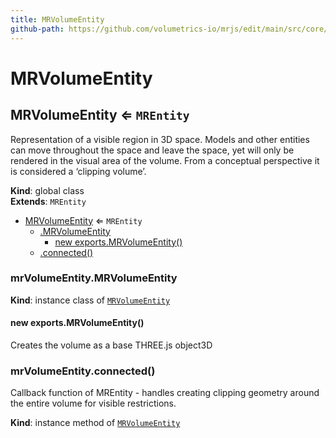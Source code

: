 ```yaml
---
title: MRVolumeEntity
github-path: https://github.com/volumetrics-io/mrjs/edit/main/src/core/entities/MRVolumeEntity.js
---
```

# MRVolumeEntity

<a name="MRVolumeEntity"></a>

## MRVolumeEntity ⇐ <code>MREntity</code>
Representation of a visible region in 3D space. Models and other entities can move
throughout the space and leave the space, yet will only be rendered in the visual area of
the volume. From a conceptual perspective it is considered a ‘clipping volume’.

**Kind**: global class  
**Extends**: <code>MREntity</code>  

* [MRVolumeEntity](#MRVolumeEntity) ⇐ <code>MREntity</code>
    * [.MRVolumeEntity](#MRVolumeEntity+MRVolumeEntity)
        * [new exports.MRVolumeEntity()](#new_MRVolumeEntity+MRVolumeEntity_new)
    * [.connected()](#MRVolumeEntity+connected)

<a name="MRVolumeEntity+MRVolumeEntity"></a>

### mrVolumeEntity.MRVolumeEntity
**Kind**: instance class of [<code>MRVolumeEntity</code>](#MRVolumeEntity)  
<a name="new_MRVolumeEntity+MRVolumeEntity_new"></a>

#### new exports.MRVolumeEntity()
Creates the volume as a base THREE.js object3D

<a name="MRVolumeEntity+connected"></a>

### mrVolumeEntity.connected()
Callback function of MREntity - handles creating clipping geometry around the entire volume for visible restrictions.

**Kind**: instance method of [<code>MRVolumeEntity</code>](#MRVolumeEntity)  
